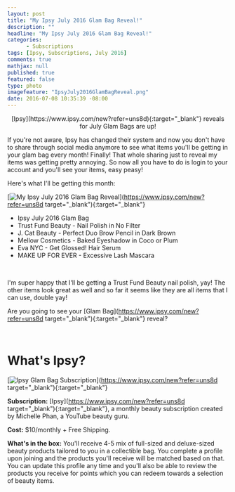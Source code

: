 ```yaml
---
layout: post
title: "My Ipsy July 2016 Glam Bag Reveal!"
description: ""
headline: "My Ipsy July 2016 Glam Bag Reveal!"
categories: 
      - Subscriptions
tags: [Ipsy, Subscriptions, July 2016]
comments: true
mathjax: null
published: true
featured: false
type: photo
imagefeature: "IpsyJuly2016GlamBagReveal.png"
date: 2016-07-08 10:35:39 -08:00
---
```


<center>[Ipsy](https://www.ipsy.com/new?refer=uns8d){:target="_blank"} reveals for July Glam Bags are up!</center>

If you're not aware, Ipsy has changed their system and now you don't have to share through social media anymore to see what items you'll be getting in your glam bag every month! Finally! That whole sharing just to reveal my items was getting pretty annoying. So now all you have to do is login to your account and you'll see your items, easy peasy!

Here's what I'll be getting this month:

[![My Ipsy July 2016 Glam Bag Reveal](http://whatsupmailbox.com/images/IpsyJuly2016GlamBagReveal.png)](https://www.ipsy.com/new?refer=uns8d target="_blank"){:target="_blank"}

<ul>
<li>Ipsy July 2016 Glam Bag</li>
<li>Trust Fund Beauty - Nail Polish in No Filter</li>
<li>J. Cat Beauty - Perfect Duo Brow Pencil in Dark Brown</li>
<li>Mellow Cosmetics - Baked Eyeshadow in Coco or Plum</li>
<li>Eva NYC - Get Glossed! Hair Serum</li>
<li>MAKE UP FOR EVER - Excessive Lash Mascara</li>
</ul>

<br>

I'm super happy that I'll be getting a Trust Fund Beauty nail polish, yay! The other items look great as well and so far it seems like they are all items that I can use, double yay!

Are you going to see your [Glam Bag](https://www.ipsy.com/new?refer=uns8d target="_blank"){:target="_blank"} reveal?

<br>

# What's Ipsy?

[![Ipsy Glam Bag Subscription](http://whatsupmailbox.com/images/IpsyLogo.jpg)](https://www.ipsy.com/new?refer=uns8d target="_blank"){:target="_blank"}

**Subscription:** [Ipsy](https://www.ipsy.com/new?refer=uns8d target="_blank"){:target="_blank"}, a monthly beauty subscription created by Michelle Phan, a YouTube beauty guru.

**Cost:** $10/monthly + Free Shipping.

**What's in the box:** You'll receive 4-5 mix of full-sized and deluxe-sized beauty products tailored to you in a collectible bag. You complete a profile upon joining and the products you'll receive will be matched based on that. You can update this profile any time and you'll also be able to review the products you receive for points which you can redeem towards a selection of beauty items.
